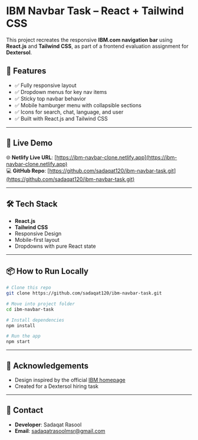 # IBM Navbar Task – React + Tailwind CSS

This project recreates the responsive **IBM.com navigation bar** using **React.js** and **Tailwind CSS**, as part of a frontend evaluation assignment for **Dextersol**.


## 📌 Features

- ✅ Fully responsive layout  
- ✅ Dropdown menus for key nav items  
- ✅ Sticky top navbar behavior  
- ✅ Mobile hamburger menu with collapsible sections  
- ✅ Icons for search, chat, language, and user  
- ✅ Built with React.js and Tailwind CSS  

---

## 🚀 Live Demo

🌐 **Netlify Live URL**: [https://ibm-navbar-clone.netlify.app](https://ibm-navbar-clone.netlify.app)  
💻 **GitHub Repo**: [https://github.com/sadaqat120/ibm-navbar-task.git](https://github.com/sadaqat120/ibm-navbar-task.git)


---

## 🛠️ Tech Stack

- **React.js**
- **Tailwind CSS**
- Responsive Design
- Mobile-first layout
- Dropdowns with pure React state

---

## 📦 How to Run Locally

```bash
# Clone this repo
git clone https://github.com/sadaqat120/ibm-navbar-task.git

# Move into project folder
cd ibm-navbar-task

# Install dependencies
npm install

# Run the app
npm start
```

---

## 🙌 Acknowledgements

- Design inspired by the official [IBM homepage](https://www.ibm.com/)
- Created for a Dextersol hiring task

---

## 📧 Contact

- **Developer**: Sadaqat Rasool
- **Email**: sadaqatrasoolmsr@gmail.com
